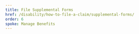 ```yaml
---
title: File Supplemental Forms
href: /disability/how-to-file-a-claim/supplemental-forms/
order: 6
spoke: Manage Benefits
---
```


